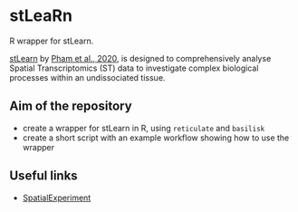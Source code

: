 # stLeaRn

R wrapper for stLearn.

[stLearn](https://github.com/BiomedicalMachineLearning/stLearn) by
[Pham et al., 2020](https://doi.org/10.1101/2020.05.31.125658), is
designed to comprehensively analyse Spatial Transcriptomics (ST) data
to investigate complex biological processes within an undissociated
tissue.

## Aim of the repository

  - create a wrapper for stLearn in R, using `reticulate` and
    `basilisk`
  - create a short script with an example workflow showing how to use
    the wrapper

## Useful links

  - [SpatialExperiment](https://github.com/drighelli/SpatialExperiment)
